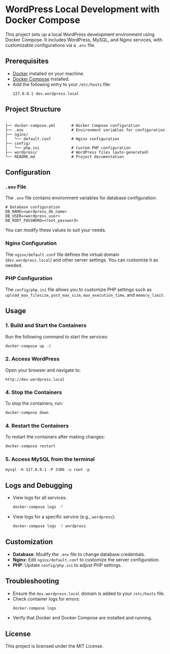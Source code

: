 # WordPress Local Development with Docker Compose

This project sets up a local WordPress development environment using Docker Compose. It includes WordPress, MySQL, and Nginx services, with customizable configurations via a `.env` file.

## Prerequisites

- [Docker](https://www.docker.com/) installed on your machine.
- [Docker Compose](https://docs.docker.com/compose/) installed.
- Add the following entry to your `/etc/hosts` file:
  ```
  127.0.0.1 dev.wordpress.local
  ```

## Project Structure

```
.
├── docker-compose.yml       # Docker Compose configuration
├── .env                     # Environment variables for configuration
├── nginx/
│   └── default.conf         # Nginx configuration
├── config/
│   └── php.ini              # Custom PHP configuration
├── wordpress/               # WordPress files (auto-generated)
└── README.md                # Project documentation
```

## Configuration

### `.env` File
The `.env` file contains environment variables for database configuration:

```properties
# Database configuration
DB_NAME=<wordpress_db_name>
DB_USER=<wordpress_user>
DB_ROOT_PASSWORD=<root_password>
```

You can modify these values to suit your needs.

### Nginx Configuration
The `nginx/default.conf` file defines the virtual domain (`dev.wordpress.local`) and other server settings. You can customize it as needed.

### PHP Configuration
The `config/php.ini` file allows you to customize PHP settings such as `upload_max_filesize`, `post_max_size`, `max_execution_time`, and `memory_limit`.

## Usage

### 1. Build and Start the Containers
Run the following command to start the services:
```bash
docker-compose up -d
```

### 2. Access WordPress
Open your browser and navigate to:
```
http://dev.wordpress.local
```

### 4. Stop the Containers
To stop the containers, run:
```bash
docker-compose down
```

### 4. Restart the Containers
To restart the containers after making changes:
```bash
docker-compose restart
```

### 5. Access MySQL from the terminal
```
mysql -h 127.0.0.1 -P 3306 -u root -p
```

## Logs and Debugging

- View logs for all services:
  ```bash
  docker-compose logs -f
  ```
- View logs for a specific service (e.g., `wordpress`):
  ```bash
  docker-compose logs -f wordpress
  ```

## Customization

- **Database**: Modify the `.env` file to change database credentials.
- **Nginx**: Edit `nginx/default.conf` to customize the server configuration.
- **PHP**: Update `config/php.ini` to adjust PHP settings.

## Troubleshooting

- Ensure the `dev.wordpress.local` domain is added to your `/etc/hosts` file.
- Check container logs for errors:
  ```bash
  docker-compose logs
  ```
- Verify that Docker and Docker Compose are installed and running.

## License

This project is licensed under the MIT License.

